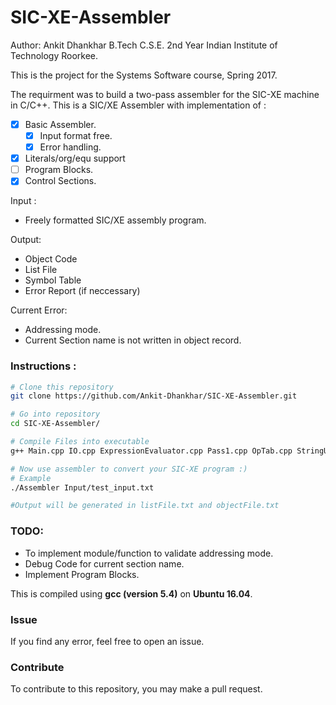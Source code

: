 SIC-XE-Assembler
====================

Author: Ankit Dhankhar
B.Tech C.S.E. 2nd Year
Indian Institute of Technology Roorkee.

This is the project for the Systems Software course, Spring 2017.

The requirment was to build a two-pass assembler for the SIC-XE machine in C/C++.
This is a SIC/XE Assembler with implementation of :
- [x] Basic Assembler.
  - [x] Input format free.
  - [x] Error handling.
- [x] Literals/org/equ support
- [ ] Program Blocks.
- [x] Control Sections.

Input :
- Freely formatted SIC/XE assembly program.

Output:
 - Object Code
 - List File
 - Symbol Table
 - Error Report (if neccessary)

Current Error:
 - Addressing mode.
 - Current Section name is not written in object record.


### Instructions :
```bash
# Clone this repository
git clone https://github.com/Ankit-Dhankhar/SIC-XE-Assembler.git

# Go into repository
cd SIC-XE-Assembler/

# Compile Files into executable
g++ Main.cpp IO.cpp ExpressionEvaluator.cpp Pass1.cpp OpTab.cpp StringUtilities.cpp Parser.cpp OpCodeGenerator.cpp  Pass2.cpp Validate.cpp OperandHandler.cpp -o Assembler

# Now use assembler to convert your SIC-XE program :)
# Example
./Assembler Input/test_input.txt

#Output will be generated in listFile.txt and objectFile.txt
```
### TODO:
 - To implement module/function to validate addressing mode.
 - Debug Code for current section name.
 - Implement Program Blocks.

This is compiled using **gcc (version 5.4)** on **Ubuntu 16.04**.

### Issue
If you find any error, feel free to open an issue.

### Contribute
To contribute to this repository, you may make a pull request.
